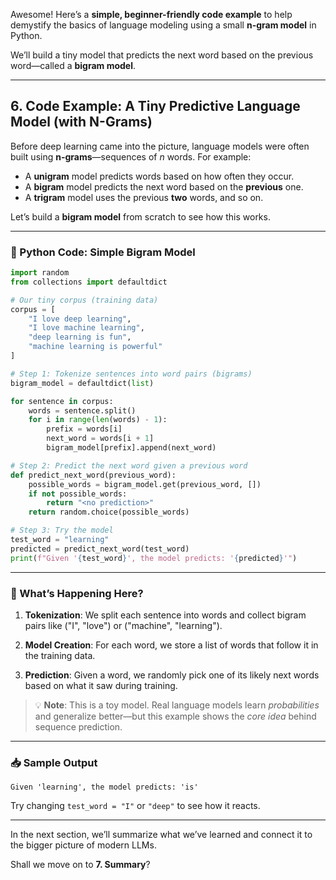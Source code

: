 Awesome! Here’s a **simple, beginner-friendly code example** to help demystify the basics of language modeling using a small **n-gram model** in Python.

We’ll build a tiny model that predicts the next word based on the previous word—called a **bigram model**.

---

## 6. **Code Example: A Tiny Predictive Language Model (with N-Grams)**

Before deep learning came into the picture, language models were often built using **n-grams**—sequences of *n* words. For example:

* A **unigram** model predicts words based on how often they occur.
* A **bigram** model predicts the next word based on the **previous** one.
* A **trigram** model uses the previous **two** words, and so on.

Let’s build a **bigram model** from scratch to see how this works.

---

### 🐍 Python Code: Simple Bigram Model

```python
import random
from collections import defaultdict

# Our tiny corpus (training data)
corpus = [
    "I love deep learning",
    "I love machine learning",
    "deep learning is fun",
    "machine learning is powerful"
]

# Step 1: Tokenize sentences into word pairs (bigrams)
bigram_model = defaultdict(list)

for sentence in corpus:
    words = sentence.split()
    for i in range(len(words) - 1):
        prefix = words[i]
        next_word = words[i + 1]
        bigram_model[prefix].append(next_word)

# Step 2: Predict the next word given a previous word
def predict_next_word(previous_word):
    possible_words = bigram_model.get(previous_word, [])
    if not possible_words:
        return "<no prediction>"
    return random.choice(possible_words)

# Step 3: Try the model
test_word = "learning"
predicted = predict_next_word(test_word)
print(f"Given '{test_word}', the model predicts: '{predicted}'")
```

---

### 🧠 What’s Happening Here?

1. **Tokenization**: We split each sentence into words and collect bigram pairs like ("I", "love") or ("machine", "learning").

2. **Model Creation**: For each word, we store a list of words that follow it in the training data.

3. **Prediction**: Given a word, we randomly pick one of its likely next words based on what it saw during training.

> 💡 **Note**: This is a toy model. Real language models learn *probabilities* and generalize better—but this example shows the *core idea* behind sequence prediction.

---

### 📥 Sample Output

```
Given 'learning', the model predicts: 'is'
```

Try changing `test_word = "I"` or `"deep"` to see how it reacts.

---

In the next section, we’ll summarize what we’ve learned and connect it to the bigger picture of modern LLMs.

Shall we move on to **7. Summary**?
